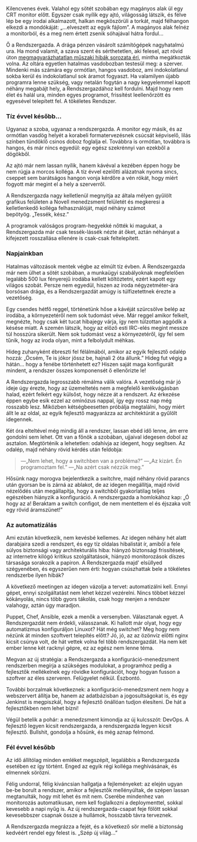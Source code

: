 Kilencvenes évek. Valahol egy sötét szobában egy magányos alak ül egy CRT monitor előtt. Egyszer csak nyílik egy ajtó, világosság látszik, és félve lép be egy irodai alkalmazott, halkan megköszörüli a torkát, majd félhangon elkezdi a mondókáját: „...elveszett az egyik fájlom”. A magányos alak felnéz a monitorból, és a meg nem értett zsenik sóhajával hátra fordul...

<!--more-->

Ő a Rendszergazda. A drága pénzen vásárolt számítógépek nagyhatalmú ura. Ha mond valamit, a szava szent és sérthetetlen, aki felesel, azt rövid úton <a href="http://szabilinux.hu/moka/pokoli_operator.html">megmagyarázhatatlan műszaki hibák sorozata éri</a>, mintha megátkozták volna. Az oltára egyetlen hatalmas vasdobozban testesül meg: a szerver. Mindenki más számára egy ormótlan, hangos vasdoboz, ami indokolatlanul sokba kerül és indokolatlanul sok áramot fogyaszt. Ha valamilyen újabb programra lenne szükség, vagy netalán fogytán a nagy kegyelemmel kapott néhány megabájt hely, a Rendszergazdához kell fordulni. Majd hogy nem élet és halál ura, minden egyes programot, frissítést leellenőrzött és egyesével telepített fel. A tökéletes Rendszer.
<h3>Tíz évvel később...</h3>
Ugyanaz a szoba, ugyanaz a rendszergazda. A monitor egy másik, és az ormótlan vasdög helyét a korabeli formatervezésnek csúcsát képviselő, lilás színben tündöklő csinos doboz foglalja el. Továbbra is ormótlan, továbbra is hangos, és már nincs egyedül: egy egész szekrénnyi van ezekből a dögökből.

Az ajtó már nem lassan nyílik, hanem kávéval a kezében éppen hogy be nem rúgja a morcos kolléga. A tíz évvel ezelőtti alázatnak nyoma sincs, cseppet sem barátságos hangon vonja kérdőre a vén rókát, hogy miért fogyott már megint el a hely a szerverről.

A Rendszergazda nagy kelletlenül megnyitja az általa mélyen gyűlölt grafikus felületen a Novell menedzsment felületét és megkeresi a kelletlenkedő kolléga felhasználóját, majd néhány számot bepötyög. „Tessék, kész.”

A programok valóságos program-hegyekké nőtték ki magukat, a Rendszergazda már csak tessék-lássék nézte át őket, aztán néhányat a kifejezett rosszallása ellenére is csak-csak feltelepített.
<h3>Napjainkban</h3>
Hatalmas változások mentek végbe az elmúlt tíz évben. A Rendszergazda már nem ülhet a sötét szobában, a munkaügyi szabályoknak megfelelően legalább 500 lux fényerejű irodába kellett költöztetni, ezért kapott egy világos szobát. Persze nem egyedül, hiszen az iroda négyzetméter-ára borsósan drága, és a Rendszergazdát amúgy is túlfizetettnek érezte a vezetőség.

Egy csendes hétfő reggel, történetünk hőse a kávéját szürcsölve belép az irodába, a környezetéről nem sok tudomást véve. Már reggel amikor felkelt, megnézte, hogy csak két tucat hibajegy várja, így nem túlzottan aggódik a késése miatt. A szemén látszik, hogy az előző esti IRC-elés megint messze túl hosszúra sikerült. Nem sok tudomást vesz a környezetéről, így fel sem tűnik, hogy az iroda olyan, mint a felbolydult méhkas.

Hideg zuhanyként ébreszti fel félálmából, amikor az egyik fejlesztő odalép hozzá: „Öcsém, Te is jókor jössz be, hajnali 2 óta állunk.” Hideg fut végig a hátán... hogy a fenébe történhetett ez? Hiszen saját maga konfigurált mindent, a rendszer összes komponensét ő ellenőrizte le!

A Rendszergazda legrosszabb rémálma válik valóra. A vezetőség már jó ideje úgy érezte, hogy az üzemeltetés nem a megfelelő kerékvágásban halad, ezért felkért egy külsőst, hogy nézze át a rendszert. Az érkezése éppen egybe esik ezzel az ominózus nappal, így egy rossz nap még rosszabb lesz. Miközben kétségbeesetten próbálja megtalálni, hogy miért állt le az oldal, az egyik fejlesztő magyarázza az architektúrát a gyűlölt idegennek.

Két óra elteltével még mindig áll a rendszer, lassan ebéd idő lenne, ám erre gondolni sem lehet. Ott van a főnök a szobában, ujjaival idegesen dobol az asztalon. Megtörténik a lehetetlen: odahívja az idegent, hogy segítsen. Az odalép, majd néhány rövid kérdés után feldobja:
<blockquote>—„Nem lehet, hogy a switchben van a probléma?”
—„Az kizárt. Én programoztam fel.”
—„Na azért csak nézzük meg.”</blockquote>
Hősünk nagy morogva bejelentkezik a switchre, majd néhány rövid parancs után gyorsan be is zárná az ablakot, de az idegen megállítja, majd rövid nézelődés után megállapítja, hogy a switchből gyakorlatilag teljes egészében hiányzik a konfiguráció. A rendszergazda a homlokához kap: „Ó hogy az a! Beraktam a switch configot, de nem mentettem el és éjszaka volt egy rövid áramszünet!”
<h3>Az automatizálás</h3>
Ami ezután következik, nem kevésbé kellemes. Az idegen néhány hét alatt darabjaira szedi a rendszert, és egy tíz oldalas hibalistát ír, amiből a fele súlyos biztonsági vagy architekturális hiba: hiányzó biztonsági frissítések, az internetre kilógó kritikus szolgáltatások, hiányzó monitorozások díszes társasága sorakozik a papiron. A Rendszergazda majd' elsüllyed szégyenében, és egyszerűen nem érti: hogyan csúszhattak bele a tökéletes rendszerbe ilyen hibák?

A következő meetingen az idegen vázolja a tervet: automatizálni kell. Ennyi gépet, ennyi szolgáltatást nem lehet kézzel vezérelni. Nincs többet kézzel kókányolás, nincs több gyors tákolás, csak hogy menjen a rendszer valahogy, aztán úgy maradjon.

Puppet, Chef, Ansible, ezek a menők a versenyben. Választanak egyet. A Rendszergazdát nem érdekli, válasszanak. Ki hallott már olyat, hogy egy automatizmus konfiguráljon Linuxot? Hát még switchet? Meg hogy nem nézünk át minden szoftvert telepítés előtt? Jó, jó, az az özönvíz előtti nginx kicsit csúnya volt, de hát vettek volna fel több rendszergazdát. Ha nem két ember lenne két racknyi gépre, ez az egész nem lenne téma.

Megvan az új stratégia: a Rendszergazda a konfiguráció-menedzsment rendszerben megírja a szükséges modulokat, a programhoz pedig a fejlesztők mellékelnek egy rövidke konfigurációt, hogy hogyan fusson a szoftver az éles szerveren. Felügyelet nélkül. Észbontó.

További borzalmak következnek: a konfiguráció-menedzsment nem hogy a webszervert állítja be, hanem az adatbázisban a jogosultságokat is, és egy Jenkinst is megpiszkál, hogy a fejlesztő önállóan tudjon élesíteni. De hát a fejlesztőkben nem lehet bízni!

Végül betelik a pohár: a menedzsment kimondja az új kulcsszót: DevOps. A fejlesztő legyen kicsit rendszergazda, a rendszergazda legyen kicsit fejlesztő. Bullshit, gondolja a hősünk, és még aznap felmond.
<h3>Fél évvel később</h3>
Az idő állítólag minden emléket megszépít, legalábbis a Rendszergazda esetében ez így történt. Enged az egyik régi kolléga meghívásának, és elmennek sörözni.

Félig undorral, félig kiváncsian hallgatja a fejleményeket: az elején ugyan be-be borult a rendszer, amikor a fejlesztők mellényúltak, de szépen lassan megtanulták, hogy mit lehet és mit nem. Cserébe mindenhez van monitorozás automatikusan, nem kell foglalkozni a deploymenttel, sokkal kevesebb a napi nyűg is. Az új rendszergazda-csapat feje fölött sokkal kevesebbszer csapnak össze a hullámok, hosszabb távra terveznek.

A Rendszergazda megrázza a fejét, és a következő sör mellé a biztonság kedvéért rendel egy felest is. „Szép új világ...”

